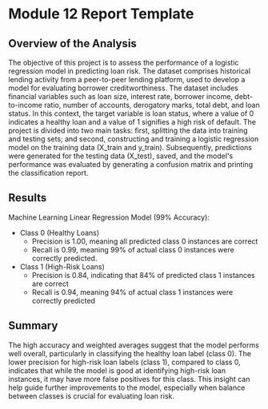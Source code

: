 # Module 12 Report Template

## Overview of the Analysis

The objective of this project is to assess the performance of a logistic regression model in predicting loan risk. The dataset comprises historical lending activity from a peer-to-peer lending platform, used to develop a model for evaluating borrower creditworthiness. The dataset includes financial variables such as loan size, interest rate, borrower income, debt-to-income ratio, number of accounts, derogatory marks, total debt, and loan status. In this context, the target variable is loan status, where a value of 0 indicates a healthy loan and a value of 1 signifies a high risk of default. The project is divided into two main tasks: first, splitting the data into training and testing sets; and second, constructing and training a logistic regression model on the training data (X_train and y_train). Subsequently, predictions were generated for the testing data (X_test), saved, and the model's performance was evaluated by generating a confusion matrix and printing the classification report.

## Results

Machine Learning Linear Regression Model (99% Accuracy):
* Class 0 (Healthy Loans)
    * Precision is 1.00, meaning all predicted class 0 instances are correct
    * Recall is 0.99, meaning 99% of actual class 0 instances were correctly predicted.
* Class 1 (High-Risk Loans)
    * Precision is 0.84, indicating that 84% of predicted class 1 instances are correct
    * Recall is 0.94, meaning 94% of actual class 1 instances were correctly predicted

## Summary

The high accuracy and weighted averages suggest that the model performs well overall, particularly in classifying the healthy loan label (class 0). The lower precision for high-risk loan labels (class 1), compared to class 0, indicates that while the model is good at identifying high-risk loan instances, it may have more false positives for this class. This insight can help guide further improvements to the model, especially when balance between classes is crucial for evaluating loan risk.
